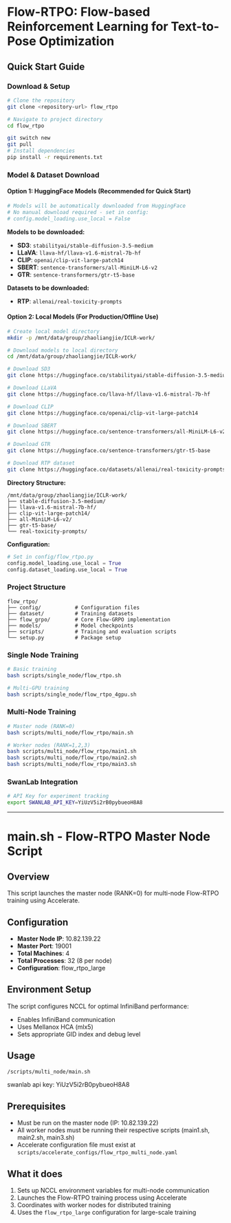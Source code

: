# Flow-RTPO: Flow-based Reinforcement Learning for Text-to-Pose Optimization

## Quick Start Guide

### Download & Setup
```bash
# Clone the repository
git clone <repository-url> flow_rtpo

# Navigate to project directory
cd flow_rtpo

git switch new
git pull
# Install dependencies
pip install -r requirements.txt
```

### Model & Dataset Download

#### Option 1: HuggingFace Models (Recommended for Quick Start)
```bash
# Models will be automatically downloaded from HuggingFace
# No manual download required - set in config:
# config.model_loading.use_local = False
```

**Models to be downloaded:**
- **SD3**: `stabilityai/stable-diffusion-3.5-medium`
- **LLaVA**: `llava-hf/llava-v1.6-mistral-7b-hf`
- **CLIP**: `openai/clip-vit-large-patch14`
- **SBERT**: `sentence-transformers/all-MiniLM-L6-v2`
- **GTR**: `sentence-transformers/gtr-t5-base`

**Datasets to be downloaded:**
- **RTP**: `allenai/real-toxicity-prompts`

#### Option 2: Local Models (For Production/Offline Use)
```bash
# Create local model directory
mkdir -p /mnt/data/group/zhaoliangjie/ICLR-work/

# Download models to local directory
cd /mnt/data/group/zhaoliangjie/ICLR-work/

# Download SD3
git clone https://huggingface.co/stabilityai/stable-diffusion-3.5-medium

# Download LLaVA
git clone https://huggingface.co/llava-hf/llava-v1.6-mistral-7b-hf

# Download CLIP
git clone https://huggingface.co/openai/clip-vit-large-patch14

# Download SBERT
git clone https://huggingface.co/sentence-transformers/all-MiniLM-L6-v2

# Download GTR
git clone https://huggingface.co/sentence-transformers/gtr-t5-base

# Download RTP dataset
git clone https://huggingface.co/datasets/allenai/real-toxicity-prompts
```

**Directory Structure:**
```
/mnt/data/group/zhaoliangjie/ICLR-work/
├── stable-diffusion-3.5-medium/
├── llava-v1.6-mistral-7b-hf/
├── clip-vit-large-patch14/
├── all-MiniLM-L6-v2/
├── gtr-t5-base/
└── real-toxicity-prompts/
```

**Configuration:**
```python
# Set in config/flow_rtpo.py
config.model_loading.use_local = True
config.dataset_loading.use_local = True
```

### Project Structure
```
flow_rtpo/
├── config/           # Configuration files
├── dataset/          # Training datasets
├── flow_grpo/        # Core Flow-GRPO implementation
├── models/           # Model checkpoints
├── scripts/          # Training and evaluation scripts
└── setup.py          # Package setup
```

### Single Node Training
```bash
# Basic training
bash scripts/single_node/flow_rtpo.sh

# Multi-GPU training
bash scripts/single_node/flow_rtpo_4gpu.sh
```

### Multi-Node Training
```bash
# Master node (RANK=0)
bash scripts/multi_node/flow_rtpo/main.sh

# Worker nodes (RANK=1,2,3)
bash scripts/multi_node/flow_rtpo/main1.sh
bash scripts/multi_node/flow_rtpo/main2.sh
bash scripts/multi_node/flow_rtpo/main3.sh
```

### SwanLab Integration
```bash
# API Key for experiment tracking
export SWANLAB_API_KEY=YiUzV5i2rB0pybueoH8A8
```

---

# main.sh - Flow-RTPO Master Node Script

## Overview
This script launches the master node (RANK=0) for multi-node Flow-RTPO training using Accelerate.

## Configuration
- **Master Node IP**: 10.82.139.22
- **Master Port**: 19001
- **Total Machines**: 4
- **Total Processes**: 32 (8 per node)
- **Configuration**: flow_rtpo_large

## Environment Setup
The script configures NCCL for optimal InfiniBand performance:
- Enables InfiniBand communication
- Uses Mellanox HCA (mlx5)
- Sets appropriate GID index and debug level

## Usage
```bash
/scripts/multi_node/main.sh
```

swanlab api key: YiUzV5i2rB0pybueoH8A8

## Prerequisites
- Must be run on the master node (IP: 10.82.139.22)
- All worker nodes must be running their respective scripts (main1.sh, main2.sh, main3.sh)
- Accelerate configuration file must exist at `scripts/accelerate_configs/flow_rtpo_multi_node.yaml`

## What it does
1. Sets up NCCL environment variables for multi-node communication
2. Launches the Flow-RTPO training process using Accelerate
3. Coordinates with worker nodes for distributed training
4. Uses the `flow_rtpo_large` configuration for large-scale training 